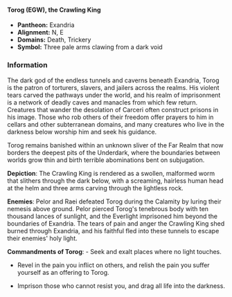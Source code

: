 #### Torog (EGW), the Crawling King
- **Pantheon:** Exandria
- **Alignment:** N, E
- **Domains:** Death, Trickery
- **Symbol:** Three pale arms clawing from a dark void
### Information

The dark god of the endless tunnels and caverns beneath Exandria, Torog is the patron of torturers, slavers, and jailers across the realms. His violent tears carved the pathways under the world, and his realm of imprisonment is a network of deadly caves and manacles from which few return. Creatures that wander the desolation of Carceri often construct prisons in his image. Those who rob others of their freedom offer prayers to him in cellars and other subterranean domains, and many creatures who live in the darkness below worship him and seek his guidance.

Torog remains banished within an unknown sliver of the Far Realm that now borders the deepest pits of the Underdark, where the boundaries between worlds grow thin and birth terrible abominations bent on subjugation.

**Depiction**: The Crawling King is rendered as a swollen, malformed worm that slithers through the dark below, with a screaming, hairless human head at the helm and three arms carving through the lightless rock.

**Enemies**: Pelor and Raei defeated Torog during the Calamity by luring their nemesis above ground. Pelor pierced Torog's tenebrous body with ten thousand lances of sunlight, and the Everlight imprisoned him beyond the boundaries of Exandria. The tears of pain and anger the Crawling King shed burned through Exandria, and his faithful fled into these tunnels to escape their enemies' holy light.

**Commandments of Torog**: - Seek and exalt places where no light touches.

- Revel in the pain you inflict on others, and relish the pain you suffer yourself as an offering to Torog.

- Imprison those who cannot resist you, and drag all life into the darkness.